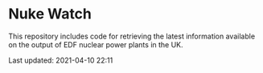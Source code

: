 # Nuke Watch

This repository includes code for retrieving the latest information available on the output of EDF nuclear power plants in the UK.

Last updated: 2021-04-10 22:11